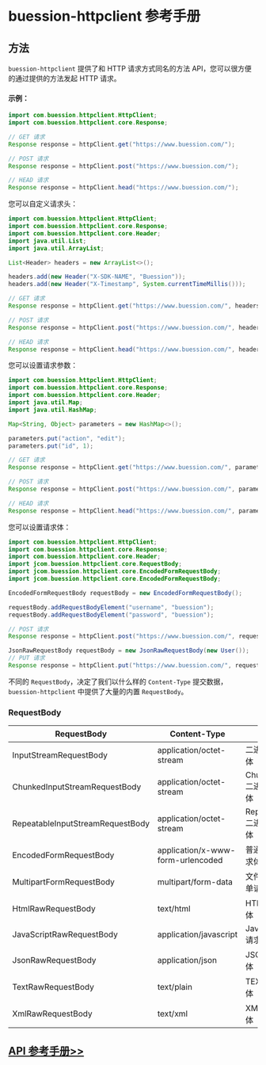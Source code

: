 # buession-httpclient 参考手册


## 方法


`buession-httpclient` 提供了和 HTTP 请求方式同名的方法 API，您可以很方便的通过提供的方法发起 HTTP 请求。


#### **示例：**

```java
import com.buession.httpclient.HttpClient;
import com.buession.httpclient.core.Response;

// GET 请求
Response response = httpClient.get("https://www.buession.com/");

// POST 请求
Response response = httpClient.post("https://www.buession.com/");

// HEAD 请求
Response response = httpClient.head("https://www.buession.com/");
```

您可以自定义请求头：

```java
import com.buession.httpclient.HttpClient;
import com.buession.httpclient.core.Response;
import com.buession.httpclient.core.Header;
import java.util.List;
import java.util.ArrayList;

List<Header> headers = new ArrayList<>();

headers.add(new Header("X-SDK-NAME", "Buession"));
headers.add(new Header("X-Timestamp", System.currentTimeMillis()));

// GET 请求
Response response = httpClient.get("https://www.buession.com/", headers);

// POST 请求
Response response = httpClient.post("https://www.buession.com/", headers);

// HEAD 请求
Response response = httpClient.head("https://www.buession.com/", headers);
```

您可以设置请求参数：

```java
import com.buession.httpclient.HttpClient;
import com.buession.httpclient.core.Response;
import com.buession.httpclient.core.Header;
import java.util.Map;
import java.util.HashMap;

Map<String, Object> parameters = new HashMap<>();

parameters.put("action", "edit");
parameters.put("id", 1);

// GET 请求
Response response = httpClient.get("https://www.buession.com/", parameters);

// POST 请求
Response response = httpClient.post("https://www.buession.com/", parameters);

// HEAD 请求
Response response = httpClient.head("https://www.buession.com/", parameters);
```

您可以设置请求体：

```java
import com.buession.httpclient.HttpClient;
import com.buession.httpclient.core.Response;
import com.buession.httpclient.core.Header;
import jcom.buession.httpclient.core.RequestBody;
import jcom.buession.httpclient.core.EncodedFormRequestBody;
import jcom.buession.httpclient.core.EncodedFormRequestBody;

EncodedFormRequestBody requestBody = new EncodedFormRequestBody();

requestBody.addRequestBodyElement("username", "buession");
requestBody.addRequestBodyElement("password", "buession");

// POST 请求
Response response = httpClient.post("https://www.buession.com/", requestBody);

JsonRawRequestBody requestBody = new JsonRawRequestBody(new User());
// PUT 请求
Response response = httpClient.put("https://www.buession.com/", requestBody);
```

不同的 `RequestBody`，决定了我们以什么样的 `Content-Type` 提交数据，`buession-httpclient` 中提供了大量的内置 `RequestBody`。


### **RequestBody**


|  RequestBody                        | Content-Type                         | 说明                     |
|  ----                               | ----                                 | ----                    |
|  InputStreamRequestBody             | application/octet-stream             | 二进制请求体              |
|  ChunkedInputStreamRequestBody      | application/octet-stream             | Chunked 二进制请求体      |
|  RepeatableInputStreamRequestBody   | application/octet-stream             | Repeatable 二进制请求体    |
|  EncodedFormRequestBody             | application/x-www-form-urlencoded    | 普通表单请求体             |
|  MultipartFormRequestBody           | multipart/form-data                  | 文件上传表单请求体         |
|  HtmlRawRequestBody                 | text/html                            | HTML 请求体               |
|  JavaScriptRawRequestBody           | application/javascript               | JavaScript 请求体        |
|  JsonRawRequestBody                 | application/json                     | JSON 请求体              |
|  TextRawRequestBody                 | text/plain                           | TEXT 请求体              |
|  XmlRawRequestBody                  | text/xml                             | XML 请求体               |


## [API 参考手册>>](/manual/2.0/docs/buession-httpclient/com/buession/httpclient/HttpClient.html)
